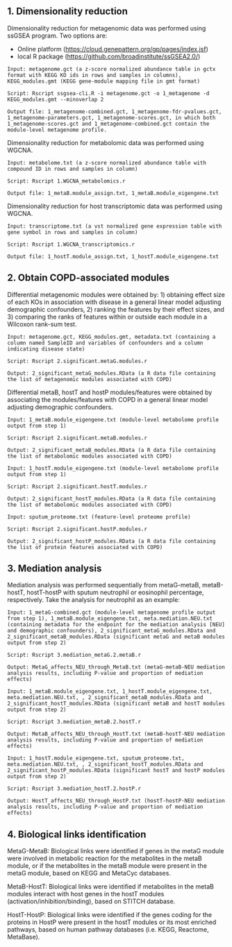 ## 1. Dimensionality reduction

Dimensionality reduction for metagenomic data was performed using ssGSEA program. Two options are:

- Online platform (https://cloud.genepattern.org/gp/pages/index.jsf)
- local R package (https://github.com/broadinstitute/ssGSEA2.0/)

```
Input: metagenome.gct (a z-score normalized abundance table in gctx format with KEGG KO ids in rows and samples in columns), KEGG_modules.gmt (KEGG gene-module mapping file in gmt format)

Script: Rscript ssgsea-cli.R -i metagenome.gct -o 1_metagenome -d KEGG_modules.gmt --minoverlap 2

Output file: 1_metagenome-combined.gct, 1_metagenome-fdr-pvalues.gct, 1_metagenome-parameters.gct, 1_metagenome-scores.gct, in which both 1_metagenome-scores.gct and 1_metagenome-combined.gct contain the module-level metagenome profile.
```

Dimensionality reduction for metabolomic data was performed using WGCNA. 

```
Input: metabolome.txt (a z-score normalized abundance table with compound ID in rows and samples in column)

Script: Rscript 1.WGCNA_metabolomics.r

Output file: 1_metaB.module_assign.txt, 1_metaB.module_eigengene.txt
```

Dimensionality reduction for host transcriptomic data was performed using WGCNA.

```
Input: transcriptome.txt (a vst normalized gene expression table with gene symbol in rows and samples in column)

Script: Rscript 1.WGCNA_transcriptomics.r

Output file: 1_hostT.module_assign.txt, 1_hostT.module_eigengene.txt
```

## 2. Obtain COPD-associated modules

Differential metagenomic modules were obtained by: 1) obtaining effect size of each KOs in association with disease in a general linear model adjusting demographic confounders, 2) ranking the features by their effect sizes, and 3) comparing the ranks of features within or outside each module in a Wilcoxon rank-sum test.

```
Input: metagenome.gct, KEGG_modules.gmt, metadata.txt (containing a column named SampleID and variables of confounders and a column indicating disease state)

Script: Rscript 2.significant.metaG.modules.r

Output: 2_significant_metaG_modules.RData (a R data file containing the list of metagenomic modules associated with COPD)
```

Differential metaB, hostT and hostP modules/features were obtained by associating the modules/features with COPD in a general linear model adjusting demographic confounders.

```
Input: 1_metaB.module_eigengene.txt (module-level metabolome profile output from step 1)

Script: Rscript 2.significant.metaB.modules.r

Output: 2_significant_metaB_modules.RData (a R data file containing the list of metabolomic modules associated with COPD)
```

```
Input: 1_hostT.module_eigengene.txt (module-level metabolome profile output from step 1)

Script: Rscript 2.significant.hostT.modules.r

Output: 2_significant_hostT_modules.RData (a R data file containing the list of metabolomic modules associated with COPD)
```

```
Input: sputum_proteome.txt (feature-level proteome profile)

Script: Rscript 2.significant.hostP.modules.r

Output: 2_significant_hostP_modules.RData (a R data file containing the list of protein features associated with COPD)
```

## 3. Mediation analysis

Mediation analysis was performed sequentially from metaG-metaB, metaB-hostT, hostT-hostP with sputum neutrophil or eosinophil percentage, respectively. Take the analysis for neutrophil as an example:

```
Input: 1_metaG-combined.gct (module-level metagenome profile output from step 1), 1_metaB.module_eigengene.txt, meta.mediation.NEU.txt (containing metadata for the endpoint for the mediation analysis [NEU] and demographic confounders), 2_significant_metaG_modules.RData and 2_significant_metaB_modules.RData (significant metaG and metaB modules output from step 2)

Script: Rscript 3.mediation_metaG.2.metaB.r

Output: MetaG_affects_NEU_through_MetaB.txt (metaG-metaB-NEU mediation analysis results, including P-value and proportion of mediation effects)
```

```
Input: 1_metaB.module_eigengene.txt, 1_hostT.module_eigengene.txt, meta.mediation.NEU.txt, , 2_significant_metaB_modules.RData and 2_significant_hostT_modules.RData (significant metaB and hostT modules output from step 2)

Script: Rscript 3.mediation_metaB.2.hostT.r

Output: MetaB_affects_NEU_through_HostT.txt (metaB-hostT-NEU mediation analysis results, including P-value and proportion of mediation effects)
```

```
Input: 1_hostT.module_eigengene.txt, sputum_proteome.txt, meta.mediation.NEU.txt, , 2_significant_hostT_modules.RData and 2_significant_hostP_modules.RData (significant hostT and hostP modules output from step 2)

Script: Rscript 3.mediation_hostT.2.hostP.r

Output: HostT_affects_NEU_through_HostP.txt (hostT-hostP-NEU mediation analysis results, including P-value and proportion of mediation effects)
```

## 4. Biological links identification

MetaG-MetaB: Biological links were identified if genes in the metaG module were involved in metabolic reaction for the metabolites in the metaB module, or if the metabolites in the metaB module were present in the metaG module, based on KEGG and MetaCyc databases.

MetaB-HostT: Biological links were identified if metabolites in the metaB modules interact with host genes in the hostT modules (activation/inhibition/binding), based on STITCH database.

HostT-HostP: Biological links were identified if the genes coding for the proteins in HostP were present in the hostT modules or its most enriched pathways, based on human pathway databases (i.e. KEGG, Reactome, MetaBase).

